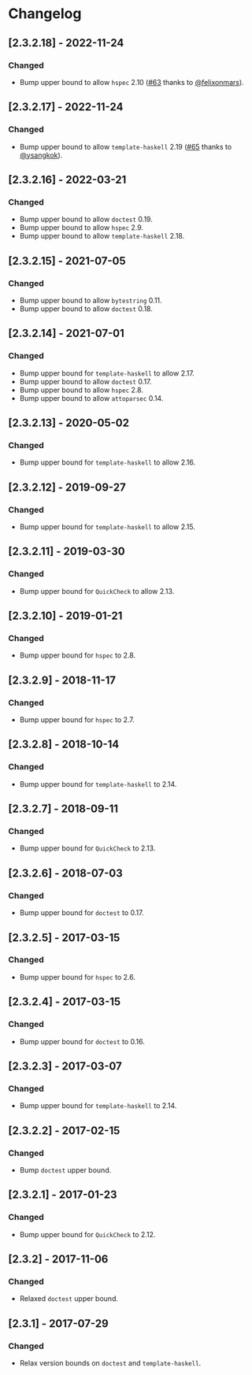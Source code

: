 # Changelog

## [2.3.2.18] - 2022-11-24

### Changed

- Bump upper bound to allow `hspec` 2.10 ([#63](https://github.com/Porges/email-validate-hs/pull/63) thanks to [@felixonmars](https://github.com/felixonmars)).


## [2.3.2.17] - 2022-11-24

### Changed

- Bump upper bound to allow `template-haskell` 2.19 ([#65](https://github.com/Porges/email-validate-hs/pull/65) thanks to [@ysangkok](https://github.com/ysangkok)).

## [2.3.2.16] - 2022-03-21

### Changed

- Bump upper bound to allow `doctest` 0.19.
- Bump upper bound to allow `hspec` 2.9.
- Bump upper bound to allow `template-haskell` 2.18.

## [2.3.2.15] - 2021-07-05

### Changed

- Bump upper bound to allow `bytestring` 0.11.
- Bump upper bound to allow `doctest` 0.18.

## [2.3.2.14] - 2021-07-01

### Changed

- Bump upper bound for `template-haskell` to allow 2.17.
- Bump upper bound to allow `doctest` 0.17.
- Bump upper bound to allow `hspec` 2.8.
- Bump upper bound to allow `attoparsec` 0.14.

## [2.3.2.13] - 2020-05-02

### Changed

- Bump upper bound for `template-haskell` to allow 2.16.

## [2.3.2.12] - 2019-09-27

### Changed

- Bump upper bound for `template-haskell` to allow 2.15.

## [2.3.2.11] - 2019-03-30

### Changed

- Bump upper bound for `QuickCheck` to allow 2.13.

## [2.3.2.10] - 2019-01-21

### Changed

- Bump upper bound for `hspec` to 2.8.

## [2.3.2.9] - 2018-11-17

### Changed

- Bump upper bound for `hspec` to 2.7.

## [2.3.2.8] - 2018-10-14

### Changed

- Bump upper bound for `template-haskell` to 2.14.

## [2.3.2.7] - 2018-09-11

### Changed

- Bump upper bound for `QuickCheck` to 2.13.

## [2.3.2.6] - 2018-07-03

### Changed

- Bump upper bound for `doctest` to 0.17.

## [2.3.2.5] - 2017-03-15

### Changed

- Bump upper bound for `hspec` to 2.6.

## [2.3.2.4] - 2017-03-15

### Changed

- Bump upper bound for `doctest` to 0.16.

## [2.3.2.3] - 2017-03-07

### Changed

- Bump upper bound for `template-haskell` to 2.14.

## [2.3.2.2] - 2017-02-15

### Changed

- Bump `doctest` upper bound.

## [2.3.2.1] - 2017-01-23

### Changed

- Bump upper bound for `QuickCheck` to 2.12.

## [2.3.2] - 2017-11-06

### Changed

- Relaxed `doctest` upper bound.

## [2.3.1] - 2017-07-29

### Changed

- Relax version bounds on `doctest` and `template-haskell`.
